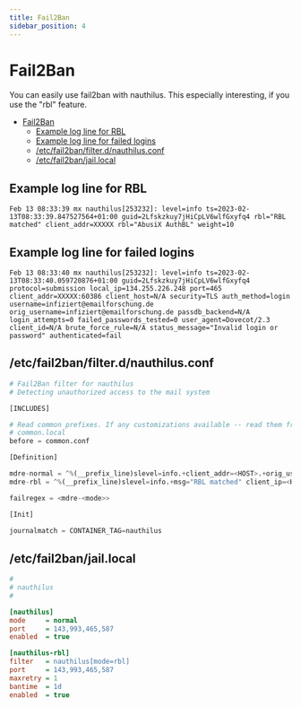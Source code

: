 ```yaml
---
title: Fail2Ban
sidebar_position: 4
---
```

# Fail2Ban

You can easily use fail2ban with nauthilus. This especially interesting, if you use the "rbl" feature.

<!-- TOC -->
* [Fail2Ban](#fail2ban)
  * [Example log line for RBL](#example-log-line-for-rbl)
  * [Example log line for failed logins](#example-log-line-for-failed-logins)
  * [/etc/fail2ban/filter.d/nauthilus.conf](#etcfail2banfilterdnauthilusconf)
  * [/etc/fail2ban/jail.local](#etcfail2banjaillocal)
<!-- TOC -->


## Example log line for RBL

```
Feb 13 08:33:39 mx nauthilus[253232]: level=info ts=2023-02-13T08:33:39.847527564+01:00 guid=2Lfskzkuy7jHiCpLV6wlfGxyfq4 rbl="RBL matched" client_addr=XXXXX rbl="AbusiX AuthBL" weight=10
```

## Example log line for failed logins

```
Feb 13 08:33:40 mx nauthilus[253232]: level=info ts=2023-02-13T08:33:40.059720876+01:00 guid=2Lfskzkuy7jHiCpLV6wlfGxyfq4 protocol=submission local_ip=134.255.226.248 port=465 client_addr=XXXXX:60386 client_host=N/A security=TLS auth_method=login username=infiziert@emailforschung.de orig_username=infiziert@emailforschung.de passdb_backend=N/A login_attempts=0 failed_passwords_tested=0 user_agent=Dovecot/2.3 client_id=N/A brute_force_rule=N/A status_message="Invalid login or password" authenticated=fail
```

## /etc/fail2ban/filter.d/nauthilus.conf

```python
# Fail2Ban filter for nauthilus
# Detecting unauthorized access to the mail system

[INCLUDES]

# Read common prefixes. If any customizations available -- read them from
# common.local
before = common.conf

[Definition]

mdre-normal = ^%(__prefix_line)slevel=info.+client_addr=<HOST>.+orig_username=<F-USER>.+</F-USER>.+(ua_1d_ipv4|ua_1d_ipv6|b_1min_ipv4_32|b_1min_ipv6_128|b_1h_ipv4_24|b_1h_ipv6_64|b_1d_ipv4_24|b_1d_ipv6_64|b_1w_ipv4_24|b_1w_ipv6_64).+authenticated=fail
mdre-rbl = ^%(__prefix_line)slevel=info.+msg="RBL matched" client_ip=<HOST> rbl_list=.+$

failregex = <mdre-<mode>>

[Init]

journalmatch = CONTAINER_TAG=nauthilus
```

## /etc/fail2ban/jail.local

```ini
#
# nauthilus
#

[nauthilus]
mode     = normal
port     = 143,993,465,587
enabled  = true

[nauthilus-rbl]
filter   = nauthilus[mode=rbl]
port     = 143,993,465,587
maxretry = 1
bantime  = 1d
enabled  = true
```

